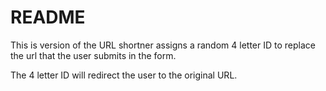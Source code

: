 # README

This is version of the URL shortner assigns a random 4 letter ID to replace the url that the user submits in the form.

The 4 letter ID will redirect the user to the original URL.
